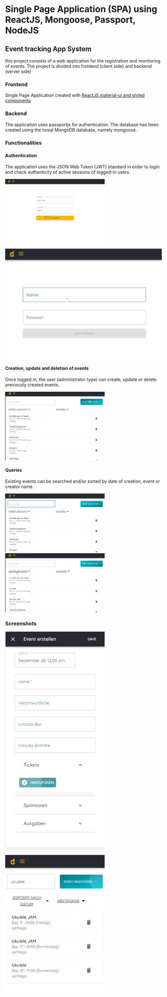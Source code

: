 <h1>
Single Page Application (SPA) using ReactJS, Mongoose, Passport, NodeJS
</h1>
<h2>Event tracking App System</h2>
<p>
this project consists of a web application for the registration and monitoring of events. The
project is divided into frontend (client side) and backend (server side)
</p>

<h3>Frontend</h3>
<p>
Single Page Application created with <u>ReactJS,material-ui and styled 
components</u>
</p>

<h3>Backend</h3>
<p>
The application uses passportjs for authentication. The database has been created using the nosql 
MongoDB database, namely mongoose.
</p>

<h3>Functionalities<h3/>
<h4>Authentication</h4>
<p>
The application uses the JSON Web Token (JWT) standard in order to login and check authenticity 
of active sessions of logged-in users.
</p>

<img style="width: 320px" src="resources/login_success.gif" alt="Login Success"/>
<img src="resources/login_failed.gif" alt="Login Failed"/>

<h4>Creation, update and deletion of events</h4>
<p>
Once logged in, the user (administrator type) can create, update or delete previously created events.
</p>
<img style="width: 320px" src="resources/create_event.gif" alt="Create Event"/>

<h4>Queries</h4>
<p>
Existing events can be searched and/or sorted by date of creation, event or creator name</p>
<img style="width: 320px" src="resources/search_query.gif" alt="Search query"/>
<img style="width: 320px" src="resources/filter_and_sort.gif" alt="Filter and Sort"/>

<h3>Screenshots</h3>
<img style="width: 320px" src="resources/event_details.png" alt="Event details"/>
<img style="width: 320px" src="resources/event_page.png" alt="Event page"/>
